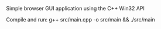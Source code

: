 Simple browser GUI application using the C++ Win32 API

Compile and run: g++ src/main.cpp -o src/main && ./src/main
